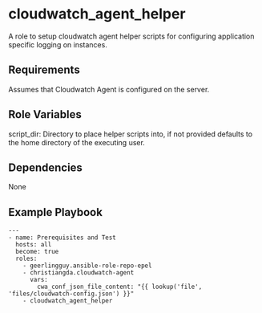 cloudwatch_agent_helper
=========

A role to setup cloudwatch agent helper scripts for configuring application specific logging on instances.


Requirements
------------

Assumes that Cloudwatch Agent is configured on the server.


Role Variables
--------------

script_dir: Directory to place helper scripts into, if not provided defaults to the home directory of the executing user.

Dependencies
------------

None

Example Playbook
----------------

```
---
- name: Prerequisites and Test
  hosts: all
  become: true
  roles:
    - geerlingguy.ansible-role-repo-epel
    - christiangda.cloudwatch-agent
      vars:
        cwa_conf_json_file_content: "{{ lookup('file', 'files/cloudwatch-config.json') }}"
    - cloudwatch_agent_helper

```
